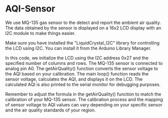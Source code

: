 # AQI-Sensor

We use MQ-135 gas sensor to the detect and report the ambient air quality. The data obtained by the sensor is displayed on a 16x2 LCD display with an I2C module to make things easier.

Make sure you have installed the "LiquidCrystal_I2C" library for controlling the LCD using I2C. You can install it from the Arduino Library Manager.

In this code, we initialize the LCD using the I2C address 0x27 and the specified number of columns and rows. 
The MQ-135 sensor is connected to analog pin A0. The getAirQuality() function converts the sensor voltage to the AQI based on your calibration. 
The main loop() function reads the sensor voltage, calculates the AQI, and displays it on the LCD. The calculated AQI is also printed to the serial monitor for debugging purposes.

Remember to adjust the formula in the getAirQuality() function to match the calibration of your MQ-135 sensor. 
The calibration process and the mapping of sensor voltage to AQI values can vary depending on your specific sensor and the air quality standards of your region.
